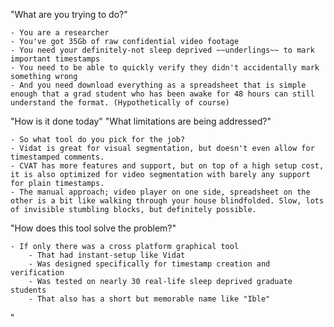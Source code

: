 "What are you trying to do?"

    - You are a researcher
    - You've got 35Gb of raw confidential video footage
    - You need your definitely-not sleep deprived ~~underlings~~ to mark important timestamps
    - You need to be able to quickly verify they didn't accidentally mark something wrong
    - And you need download everything as a spreadsheet that is simple enough that a grad student who has been awake for 48 hours can still understand the format. (Hypothetically of course)
    

"How is it done today"
"What limitations are being addressed?"

    - So what tool do you pick for the job?
    - Vidat is great for visual segmentation, but doesn't even allow for timestamped comments.
    - CVAT has more features and support, but on top of a high setup cost, it is also optimized for video segmentation with barely any support for plain timestamps.
    - The manual approach; video player on one side, spreadsheet on the other is a bit like walking through your house blindfolded. Slow, lots of invisible stumbling blocks, but definitely possible.
    
"How does this tool solve the problem?"
    
    - If only there was a cross platform graphical tool
        - That had instant-setup like Vidat
        - Was designed specifically for timestamp creation and verification
        - Was tested on nearly 30 real-life sleep deprived graduate students
        - That also has a short but memorable name like "Ible"

"

    